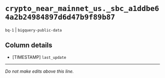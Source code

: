 # `crypto_near_mainnet_us._sbc_a1ddbe64a2b24984897d6d47b9f89b87`
`bq-1` | `bigquery-public-data`

## Column details
* [TIMESTAMP] `last_update`

-------------------------------------------------------------------------------
*Do not make edits above this line.*
